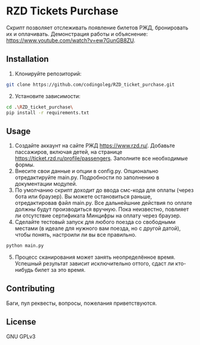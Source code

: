 # RZD Tickets Purchase

Скрипт позволяет отслеживать появление билетов РЖД, бронировать их и
оплачивать. Демонстрация работы и объяснение:
https://www.youtube.com/watch?v=ew7GunGB8ZU. 

## Installation
1. Клонируйте репозиторий:
```bash
git clone https://github.com/codingoleg/RZD_ticket_purchase.git
```
2. Установите зависимости:
```bash
cd .\RZD_ticket_purchase\
pip install -r requirements.txt
```

## Usage
1. Создайте аккаунт на сайте РЖД https://www.rzd.ru/. Добавьте пассажиров,
включая детей, на странице https://ticket.rzd.ru/profile/passengers. Заполните
все необходимые формы.
2. Внесите свои данные и опции в config.py. Опционально отредактируйте main.py. 
Подробности по заполнению в документации модулей.
3. По умолчанию скрипт доходит до ввода смс-кода для оплаты (через бота или 
браузер). Вы можете остановиться раньше, отредактировав файл main.py. Все
дальнейшние действия по оплате должны будут производиться вручную.
Пока неизвестно, повлияет ли отсутствие сертификата Минцифры на оплату через
браузер.
4. Сделайте тестовый запуск для любого поезда со свободными местами (в идеале
для нужного вам поезда, но с другой датой), чтобы понять, настроили ли вы все
правильно. 
```python
python main.py
```
5. Процесс сканирования может занять неопределённое время. Успешный результат
зависит исключительно оттого, сдаст ли кто-нибудь билет за это время.

## Contributing
Баги, пул реквесты, вопросы, пожелания приветствуются.

## License
GNU GPLv3 